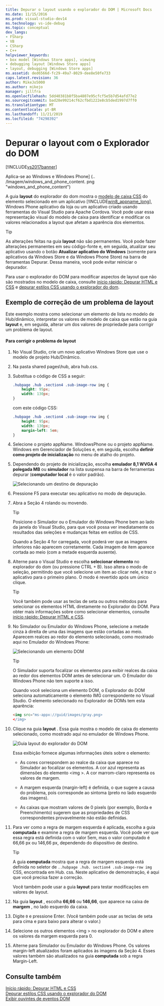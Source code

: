 ```yaml
---
title: Depurar o layout usando o explorador do DOM | Microsoft Docs
ms.date: 11/15/2016
ms.prod: visual-studio-dev14
ms.technology: vs-ide-debug
ms.topic: conceptual
dev_langs:
- FSharp
- VB
- CSharp
- C++
helpviewer_keywords:
- box model [Windows Store apps], viewing
- debugging layout [Windows Store apps]
- layout, debugging [Windows Store apps]
ms.assetid: ded6566d-fc29-49a7-8029-dee8e50fe733
caps.latest.revision: 36
author: MikeJo5000
ms.author: mikejo
manager: jillfra
ms.openlocfilehash: 5dd40381b8f5ba4807e95cfcf5e5b7d54afd77e2
ms.sourcegitcommit: bad28e99214cf62cfbd1222e8cb5ded1997d7ff0
ms.translationtype: MT
ms.contentlocale: pt-BR
ms.lasthandoff: 11/21/2019
ms.locfileid: "74298392"
---
```

# <a name="debug-layout-using-dom-explorer"></a>Depurar o layout com o Explorador do DOM
[!INCLUDE[vs2017banner](../includes/vs2017banner.md)]

Aplica-se ao Windows e Windows Phone] (.. /Imagem/windows_and_phone_content. png "windows_and_phone_content")  
  
 A guia **layout** do explorador do dom mostra o [modelo de caixa CSS](https://go.microsoft.com/fwlink/?LinkID=238778) do elemento selecionado em um aplicativo [!INCLUDE[win8_appname_long](../includes/win8-appname-long-md.md)], Windows Phone aplicativo da loja ou um aplicativo criado usando ferramentas do Visual Studio para Apache Cordova. Você pode usar essa representação visual do modelo de caixa para identificar e modificar os valores relacionados a layout que afetam a aparência dos elementos.  
  
> [!TIP]
> As alterações feitas na guia **layout** não são permanentes. Você pode fazer alterações permanentes em seu código-fonte e, em seguida, atualizar seu aplicativo usando o botão **Atualizar aplicativo do Windows** (somente para aplicativos da Windows Store e da Windows Phone Store) na barra de ferramentas Depurar. Dessa maneira, você pode evitar reiniciar o depurador.  
  
 Para usar o explorador do DOM para modificar aspectos de layout que não são mostrados no modelo de caixa, consulte [início rápido: Depurar HTML e CSS](../debugger/quickstart-debug-html-and-css.md) e [depurar estilos CSS usando o explorador do dom](../debugger/debug-css-styles-using-dom-explorer.md).  
  
## <a name="example-of-fixing-a-layout-issue"></a>Exemplo de correção de um problema de layout  
 Este exemplo mostra como selecionar um elemento de lista no modelo de Hub/dinâmico, interpretar os valores de modelo de caixa que estão na guia **layout** e, em seguida, alterar um dos valores de propriedade para corrigir um problema de layout.  
  
#### <a name="to-fix-the-layout-issue"></a>Para corrigir o problema de layout  
  
1. No Visual Studio, crie um novo aplicativo Windows Store que use o modelo de projeto Hub/Dinâmico.  
  
2. Na pasta shared pages\hub, abra hub.css.  
  
3. Substitua o código de CSS a seguir:  
  
    ```css  
    .hubpage .hub .section4 .sub-image-row img {  
        height: 95px;  
        width: 130px;  
    }  
    ```  
  
     com este código CSS:  
  
    ```css  
    .hubpage .hub .section4 .sub-image-row img {  
        height: 95px;  
        width: 130px;  
        margin-left: 5em;  
    }  
    ```  
  
4. Selecione o projeto appName. WindowsPhone ou o projeto appName. Windows em Gerenciador de Soluções e, em seguida, escolha **definir como projeto de inicialização** no menu de atalho do projeto.  
  
5. Dependendo do projeto de inicialização, escolha **emulador 8,1 WVGA 4 polegada MB** ou **simulador** na lista suspensa na barra de ferramentas depurar (**computador local** é o valor padrão).  
  
     ![Selecionando um destino de depuração](../debugger/media/js-dom-debug-target-emu.png "JS_DOM_Debug_Target_Emu")  
  
6. Pressione F5 para executar seu aplicativo no modo de depuração.  
  
7. Abra a Seção 4 rolando ou movendo.  
  
    > [!TIP]
    > Posicione o Simulador ou o Emulador do Windows Phone bem ao lado da janela do Visual Studio, para que você possa ver imediatamente os resultados das seleções e mudanças feitas em estilos de CSS.  
  
     Quando a Seção 4 for carregada, você poderá ver que as imagens inferiores não aparecem corretamente. Cada imagem de item aparece cortada ao meio (com a metade esquerda ausente).  
  
8. Alterne para o Visual Studio e escolha **selecionar elemento** no explorador do dom (ou pressione CTRL + B). Isso altera o modo de seleção, permitindo que você selecione um item ao clicar nele, e traz o aplicativo para o primeiro plano. O modo é revertido após um único clique.  
  
    > [!TIP]
    > Você também pode usar as teclas de seta ou outros métodos para selecionar os elementos HTML diretamente no Explorador do DOM. Para obter mais informações sobre como selecionar elementos, consulte [início rápido: Depurar HTML e CSS](../debugger/quickstart-debug-html-and-css.md).  
  
9. No Simulador ou Emulador do Windows Phone, selecione a metade cinza à direita de uma das imagens que estão cortadas ao meio. Aparecem realces ao redor do elemento selecionado, como mostrado aqui no Emulador do Windows Phone:  
  
     ![Selecionando um elemento DOM](../debugger/media/js-css-layout-select.png "JS_CSS_Layout_Select")  
  
    > [!TIP]
    > O Simulador suporta focalizar os elementos para exibir realces da caixa ao redor dos elementos DOM antes de selecionar um. O Emulador do Windows Phone não tem suporte a isso.  
  
     Quando você seleciona um elemento DOM, o Explorador do DOM seleciona automaticamente o elemento IMG correspondente no Visual Studio. O elemento selecionado no Explorador de DOMs tem esta aparência:  
  
    ```html  
    <img src="ms-appx://guid/images/gray.png>   
    </img>  
    ```  
  
10. Clique na guia **layout** . Essa guia mostra o modelo de caixa do elemento selecionado, como mostrado aqui no emulador de Windows Phone.  
  
     ![Guia layout do explorador do DOM](../debugger/media/js-css-layout.png "JS_CSS_Layout")  
  
     Essa exibição fornece algumas informações úteis sobre o elemento:  
  
    - As cores correspondem ao realce da caixa que aparece no Simulador ao focalizar os elementos. A cor azul representa as dimensões do elemento \<img >. A cor marrom-claro representa os valores de margem.  
  
    - A margem esquerda (margin-left) é definida, o que sugere a causa do problema, pois corresponde ao sintoma (preto no lado esquerdo das imagens).  
  
    - As caixas que mostram valores de 0 pixels (por exemplo, Borda e Preenchimento) sugerem que as propriedades de CSS correspondentes provavelmente não estão definidas.  
  
11. Para ver como a regra de margem esquerda é aplicada, escolha a guia **computada** e examine a regra de margem esquerda. Você pode ver que essa regra está definida com o valor 5em, mas o valor computado é 66,66 px ou 146,66 px, dependendo do dispositivo de destino.  
  
    > [!TIP]
    > A guia **computada** mostra que a regra de margem esquerda está definida no seletor de `..hubpage .hub. section4 .sub-image-row img` CSS, encontrada em Hub. css. Neste aplicativo de demonstração, é aqui que você precisa fazer a correção.  
  
     Você também pode usar a guia **layout** para testar modificações em valores de layout.  
  
12. Na guia **layout** , escolha **66,66** ou **146,66**, que aparece na caixa de **margem** , no lado esquerdo da caixa.  
  
13. Digite `0` e pressione Enter. (Você também pode usar as teclas de seta para cima e para baixo para alterar o valor.)  
  
14. Selecione os outros elementos \<img > no explorador do DOM e altere os valores da margem esquerda para 0.  
  
15. Alterne para Simulador ou Emulador do Windows Phone. Os valores margin-left atualizados foram aplicados às imagens da Seção 4. Esses valores também são atualizados na guia **computada** sob a regra Margin-Left.  
  
## <a name="see-also"></a>Consulte também  
 [Início rápido: Depurar HTML e CSS](../debugger/quickstart-debug-html-and-css.md)   
 [Depurar estilos CSS usando o explorador do DOM](../debugger/debug-css-styles-using-dom-explorer.md)   
 [Exibir ouvintes de eventos DOM](../debugger/view-dom-event-listeners.md)
